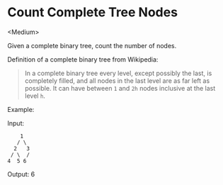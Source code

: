 # Count Complete Tree Nodes

\<Medium>

Given a complete binary tree, count the number of nodes.

Definition of a complete binary tree from Wikipedia:

> In a complete binary tree every level, except possibly the last, is completely
> filled, and all nodes in the last level are as far left as possible. It can
> have between `1` and `2h` nodes inclusive at the last level `h`.

Example:

Input: 
```
    1
   / \
  2   3
 / \  /
4  5 6
```
Output: 6
